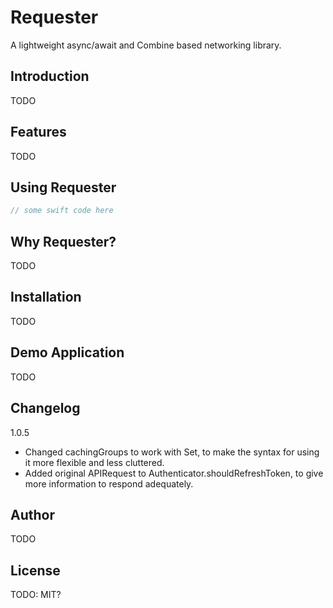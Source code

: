 # Requester

A lightweight async/await and Combine based networking library.

## Introduction

TODO

## Features

TODO

## Using Requester

```swift
// some swift code here
```

## Why Requester?

TODO

## Installation

TODO

## Demo Application

TODO

## Changelog
1.0.5
- Changed cachingGroups to work with Set<AnyHashable>, to make the syntax for using it more flexible and less cluttered.
- Added original APIRequest to Authenticator.shouldRefreshToken, to give more information to respond adequately.

## Author

TODO

## License

TODO: MIT?

